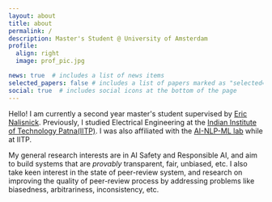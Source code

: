 ```yaml
---
layout: about
title: about
permalink: /
description: Master's Student @ University of Amsterdam
profile:
  align: right
  image: prof_pic.jpg

news: true  # includes a list of news items
selected_papers: false # includes a list of papers marked as "selected={true}"
social: true  # includes social icons at the bottom of the page
---
```


Hello! I am currently a second year master's student supervised by [Eric Nalisnick](https://enalisnick.github.io/).
Previously, I studied Electrical Engineering at the [Indian Institute of Technology Patna(IITP)](https://www.iitp.ac.in/index.php/en-us/). I was also affiliated with the [AI-NLP-ML lab](https://www.iitp.ac.in/~ai-nlp-ml/) while at IITP.

My general research interests are in AI Safety and Responsible AI, and aim to build systems that are *provably* transparent, fair, unbiased, etc. I also take keen interest in the state of peer-review system, and research on improving the quality of peer-review process by addressing problems like biasedness, arbitrariness, inconsistency, etc.


<!-- Link to your social media connections, too. This theme is set up to use [Font Awesome icons](http://fortawesome.github.io/Font-Awesome/) and [Academicons](https://jpswalsh.github.io/academicons/), like the ones below. Add your Facebook, Twitter, LinkedIn, Google Scholar, or just disable all of them. -->
